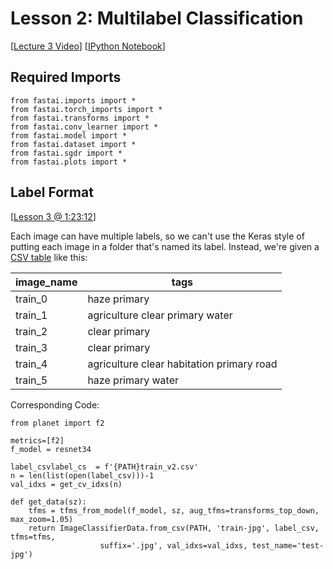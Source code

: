 # Lesson 2: Multilabel Classification

[[Lecture 3 Video](http://course.fast.ai/lessons/lesson3.html)] [[IPython Notebook](https://github.com/fastai/fastai/blob/master/courses/dl1/lesson2-image_models.ipynb)]

## Required Imports

```
from fastai.imports import *
from fastai.torch_imports import *
from fastai.transforms import *
from fastai.conv_learner import *
from fastai.model import *
from fastai.dataset import *
from fastai.sgdr import *
from fastai.plots import *
```

## Label Format
[[Lesson 3 @ 1:23:12](https://youtu.be/9C06ZPF8Uuc?t=1h23m12s)]

Each image can have multiple labels, so we can't use the Keras style of putting each image in a folder that's named its label.  Instead, we're given a [CSV table](https://www.kaggle.com/c/6322/download/train_v2.csv.zip) like this:


| image_name | tags                                      |
|------------|-------------------------------------------|
| train_0    | haze primary                              |
| train_1    | agriculture clear primary water           |
| train_2    | clear primary                             |
| train_3    | clear primary                             |
| train_4    | agriculture clear habitation primary road |
| train_5    | haze primary water                        |

Corresponding Code:

```
from planet import f2

metrics=[f2]
f_model = resnet34

label_csvlabel_cs  = f'{PATH}train_v2.csv'
n = len(list(open(label_csv)))-1
val_idxs = get_cv_idxs(n)

def get_data(sz):
    tfms = tfms_from_model(f_model, sz, aug_tfms=transforms_top_down, max_zoom=1.05)
    return ImageClassifierData.from_csv(PATH, 'train-jpg', label_csv, tfms=tfms,
                    suffix='.jpg', val_idxs=val_idxs, test_name='test-jpg')
```
